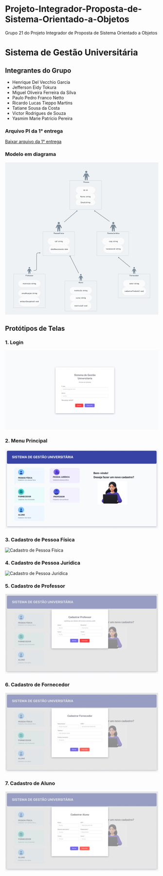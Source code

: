 # Projeto-Integrador-Proposta-de-Sistema-Orientado-a-Objetos
Grupo 21 do Projeto Integrador de Proposta de Sistema Orientado a Objetos


# Sistema de Gestão Universitária

## Integrantes do Grupo
- Henrique Del Vecchio Garcia
- Jefferson Eidy Tokura
- Miguel Oliveira Ferreira da Silva
- Paulo Pedro Franco Netto
- Ricardo Lucas Tieppo Martins
- Tatiane Sousa da Costa
- Victor Rodrigues de Souza
- Yasmim Marie Patrício Pereira

### Arquivo PI da 1° entrega
[Baixar arquivo da 1° entrega](./PROJETO%20INTEGRADOR%20-%20GRUPO%2021%20-%20PRIMEIRA%20ENTREGA.docx)

### Modelo em diagrama
![Como é feito o estudo do projeto conforme o diagrama](diagrama/image.jpg)

## Protótipos de Telas

### 1. Login
![Tela de Login](Figma/1-Login.jpg)

### 2. Menu Principal
![Menu Principal](Figma/2-Menu%20Principal.jpg)

### 3. Cadastro de Pessoa Física
![Cadastro de Pessoa Física](Figma/3-Cadastro%20de%20Pessoa%20Física.jpg)

### 4. Cadastro de Pessoa Jurídica
![Cadastro de Pessoa Jurídica](Figma/4-Cadastro%20de%20Pessoa%20Jurídica.jpg)

### 5. Cadastro de Professor
![Cadastro de Professor](Figma/5-%20Cadastro%20de%20Professor.jpg)

### 6. Cadastro de Fornecedor
![Cadastro de Fornecedor](Figma/6-Cadastro%20de%20Forncedor.jpg)

### 7. Cadastro de Aluno
![Cadastro de Aluno](Figma/7-Cadastro%20de%20Aluno.jpg)
